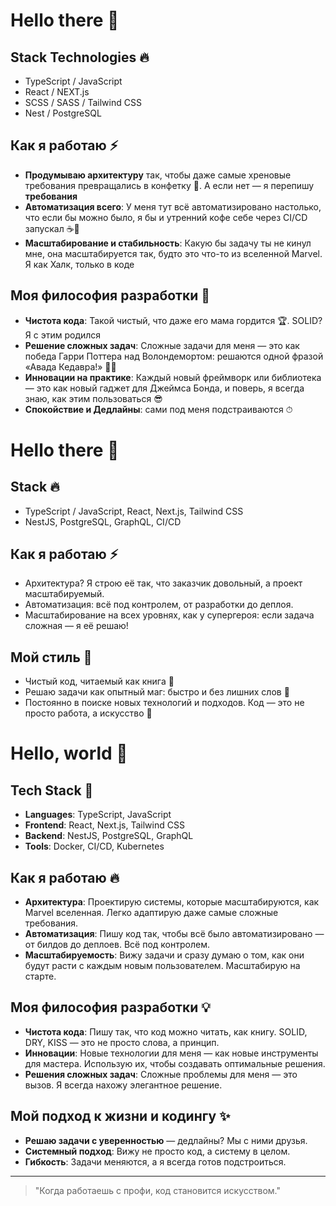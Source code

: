 <h1>Hello there 👋 </h1> 

## Stack Technologies 🔥

- TypeScript / JavaScript
- React / NEXT.js
- SCSS / SASS / Tailwind CSS
- Nest / PostgreSQL
  
## Как я работаю ⚡

- **Продумываю архитектуру** так, чтобы даже самые хреновые требования превращались в конфетку 🍬. А если нет — я перепишу **требования**
- **Автоматизация всего**: У меня тут всё автоматизировано настолько, что если бы можно было, я бы и утренний кофе себе через CI/CD запускал ☕🔧
- **Масштабирование и стабильность**: Какую бы задачу ты не кинул мне, она масштабируется так, будто это что-то из вселенной Marvel. Я как Халк, только в коде
  
## Моя философия разработки 🚀

- **Чистота кода**: Такой чистый, что даже его мама гордится 🏆. SOLID? Я с этим родился
- **Решение сложных задач**: Сложные задачи для меня — это как победа Гарри Поттера над Волондемортом: решаются одной фразой «Авада Кедавра!» 🧙‍♂️
- **Инновации на практике**: Каждый новый фреймворк или библиотека — это как новый гаджет для Джеймса Бонда, и поверь, я всегда знаю, как этим пользоваться 😎
- **Спокойствие и Дедлайны**: сами под меня подстраиваются ⏱


<h1>Hello there 👋 </h1>

## Stack 🔥

- TypeScript / JavaScript, React, Next.js, Tailwind CSS
- NestJS, PostgreSQL, GraphQL, CI/CD

## Как я работаю ⚡

- Архитектура? Я строю её так, что заказчик довольный, а проект масштабируемый.
- Автоматизация: всё под контролем, от разработки до деплоя.
- Масштабирование на всех уровнях, как у супергероя: если задача сложная — я её решаю!

## Мой стиль 🚀

- Чистый код, читаемый как книга 📖
- Решаю задачи как опытный маг: быстро и без лишних слов 🔮
- Постоянно в поиске новых технологий и подходов. Код — это не просто работа, а искусство 🎨


<h1>Hello, world 👋</h1>

## Tech Stack 🚀

- **Languages**: TypeScript, JavaScript
- **Frontend**: React, Next.js, Tailwind CSS
- **Backend**: NestJS, PostgreSQL, GraphQL
- **Tools**: Docker, CI/CD, Kubernetes

## Как я работаю 🔥

- **Архитектура**: Проектирую системы, которые масштабируются, как Marvel вселенная. Легко адаптирую даже самые сложные требования.
- **Автоматизация**: Пишу код так, чтобы всё было автоматизировано — от билдов до деплоев. Всё под контролем.
- **Масштабируемость**: Вижу задачи и сразу думаю о том, как они будут расти с каждым новым пользователем. Масштабирую на старте.

## Моя философия разработки 💡

- **Чистота кода**: Пишу так, что код можно читать, как книгу. SOLID, DRY, KISS — это не просто слова, а принцип.
- **Инновации**: Новые технологии для меня — как новые инструменты для мастера. Использую их, чтобы создавать оптимальные решения.
- **Решения сложных задач**: Сложные проблемы для меня — это вызов. Я всегда нахожу элегантное решение.

## Мой подход к жизни и кодингу ✨

- **Решаю задачи с уверенностью** — дедлайны? Мы с ними друзья. 
- **Системный подход**: Вижу не просто код, а систему в целом.
- **Гибкость**: Задачи меняются, а я всегда готов подстроиться.

---
> "Когда работаешь с профи, код становится искусством."
